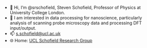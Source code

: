 - 👋 Hi, I’m @srschofield, Steven Schofield, Professor of Physics at University College London.
- 👀 I am interested in data processing for nanoscience, particularly analysis of scanning probe microscopy data and processing DFT input/output.
- 📫 s.schofield@ucl.ac.uk
- 🌐 Home: [UCL Schofield Research Group](https://schofield-lab.github.io/)


<!---
srschofield/srschofield is a ✨ special ✨ repository because its `README.md` (this file) appears on your GitHub profile.
You can click the Preview link to take a look at your changes.
--->
